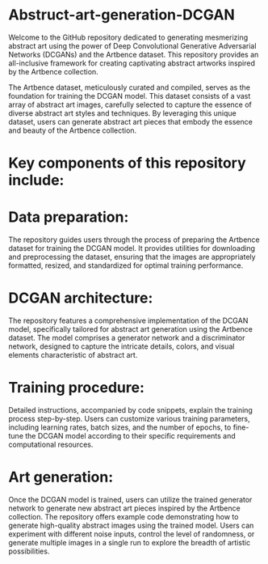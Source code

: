# Abstruct-art-generation-DCGAN
Welcome to the GitHub repository dedicated to generating mesmerizing abstract art using the power of Deep Convolutional Generative Adversarial Networks (DCGANs) and the Artbence dataset. This repository provides an all-inclusive framework for creating captivating abstract artworks inspired by the Artbence collection.

The Artbence dataset, meticulously curated and compiled, serves as the foundation for training the DCGAN model. This dataset consists of a vast array of abstract art images, carefully selected to capture the essence of diverse abstract art styles and techniques. By leveraging this unique dataset, users can generate abstract art pieces that embody the essence and beauty of the Artbence collection.

# Key components of this repository include:

# Data preparation:
The repository guides users through the process of preparing the Artbence dataset for training the DCGAN model. It provides utilities for downloading and preprocessing the dataset, ensuring that the images are appropriately formatted, resized, and standardized for optimal training performance.

# DCGAN architecture:
The repository features a comprehensive implementation of the DCGAN model, specifically tailored for abstract art generation using the Artbence dataset. The model comprises a generator network and a discriminator network, designed to capture the intricate details, colors, and visual elements characteristic of abstract art.

# Training procedure:
Detailed instructions, accompanied by code snippets, explain the training process step-by-step. Users can customize various training parameters, including learning rates, batch sizes, and the number of epochs, to fine-tune the DCGAN model according to their specific requirements and computational resources.

# Art generation:
Once the DCGAN model is trained, users can utilize the trained generator network to generate new abstract art pieces inspired by the Artbence collection. The repository offers example code demonstrating how to generate high-quality abstract images using the trained model. Users can experiment with different noise inputs, control the level of randomness, or generate multiple images in a single run to explore the breadth of artistic possibilities.
